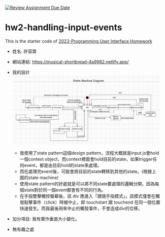 [![Review Assignment Due Date](https://classroom.github.com/assets/deadline-readme-button-8d59dc4de5201274e310e4c54b9627a8934c3b88527886e3b421487c677d23eb.svg)](https://classroom.github.com/a/vtMjwcap)
# hw2-handling-input-events
This is the starter code of [2023-Programming User Interface Homework](https://hackmd.io/@akairisu/HkUibgmx3)
* 姓名: 許容綮
* 網站連結: https://musical-shortbread-4a9982.netlify.app/
* 我的設計
![state machine](https://github.com/Computational-Physicality-Lab/hw2-handling-input-events-container513/blob/main/image.jpg)
  * 我使用了state pattern這個design pattern，流程大概就是input.js會hold一個context object，而context裡面會hold目前的state，如果trigger任何event，都是由目前hold的state來處理。
  * 而在處理完event後，可能會將目前的state轉移到其他的state。(根據上圖的state machine)
  * 使用state pattern的好處就是可以將不同state要處理的邏輯分開，因為每個state對於同一個event都會有不同的行為。
  * 在手指雙擊觸控螢幕後，該 div 應進入「跟隨手指模式」。該模式僅會在觸發點擊事件（click）時被中止，即 touchstart 跟 touchend 在同一個位置快速發生。而我最後用來中止的觸發事件，不會造成div的位移。

* 加分項目: 我有實作垂直大小變化。
* 無有趣之處
